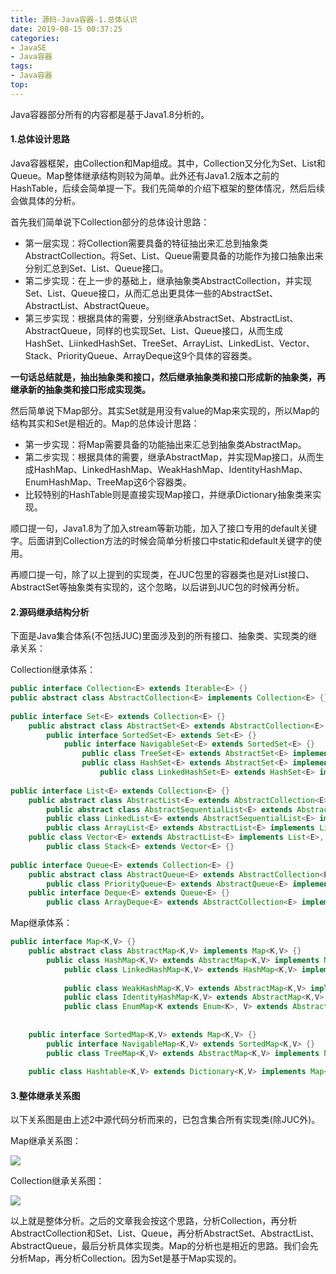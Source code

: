 ```yaml
---
title: 源码-Java容器-1.总体认识
date: 2019-08-15 00:37:25
categories:
- JavaSE
- Java容器
tags:
- Java容器
top:
---
```


Java容器部分所有的内容都是基于Java1.8分析的。

#### 1.总体设计思路

Java容器框架，由Collection和Map组成。其中，Collection又分化为Set、List和Queue。Map整体继承结构则较为简单。此外还有Java1.2版本之前的HashTable，后续会简单提一下。我们先简单的介绍下框架的整体情况，然后后续会做具体的分析。

首先我们简单说下Collection部分的总体设计思路：

* 第一层实现：将Collection需要具备的特征抽出来汇总到抽象类AbstractCollection。将Set、List、Queue需要具备的功能作为接口抽象出来分别汇总到Set、List、Queue接口。
* 第二步实现：在上一步的基础上，继承抽象类AbstractCollection，并实现Set、List、Queue接口，从而汇总出更具体一些的AbstractSet、AbstractList、AbstractQueue。
* 第三步实现：根据具体的需要，分别继承AbstractSet、AbstractList、AbstractQueue，同样的也实现Set、List、Queue接口，从而生成HashSet、LiinkedHashSet、TreeSet、ArrayList、LinkedList、Vector、Stack、PriorityQueue、ArrayDeque这9个具体的容器类。

**一句话总结就是，抽出抽象类和接口，然后继承抽象类和接口形成新的抽象类，再继承新的抽象类和接口形成实现类。**

然后简单说下Map部分。其实Set就是用没有value的Map来实现的，所以Map的结构其实和Set是相近的。Map的总体设计思路：

* 第一步实现：将Map需要具备的功能抽出来汇总到抽象类AbstractMap。
* 第二步实现：根据具体的需要，继承AbstractMap，并实现Map接口，从而生成HashMap、LinkedHashMap、WeakHashMap、IdentityHashMap、EnumHashMap、TreeMap这6个容器类。
* 比较特别的HashTable则是直接实现Map接口，并继承Dictionary抽象类来实现。

顺口提一句，Java1.8为了加入stream等新功能，加入了接口专用的default关键字。后面讲到Collection方法的时候会简单分析接口中static和default关键字的使用。

再顺口提一句，除了以上提到的实现类，在JUC包里的容器类也是对List<E>接口、AbstractSet等抽象类有实现的，这个忽略，以后讲到JUC包的时候再分析。

#### 2.源码继承结构分析

下面是Java集合体系(不包括JUC)里面涉及到的所有接口、抽象类、实现类的继承关系：

Collection继承体系：

```java
public interface Collection<E> extends Iterable<E> {}
public abstract class AbstractCollection<E> implements Collection<E> {}
		
public interface Set<E> extends Collection<E> {}
	public abstract class AbstractSet<E> extends AbstractCollection<E> implements Set<E> {}
		public interface SortedSet<E> extends Set<E> {}
			public interface NavigableSet<E> extends SortedSet<E> {}
				public class TreeSet<E> extends AbstractSet<E> implements NavigableSet<E>, Cloneable, java.io.Serializable
				public class HashSet<E> extends AbstractSet<E> implements Set<E>, Cloneable, java.io.Serializable
					public class LinkedHashSet<E> extends HashSet<E> implements Set<E>, Cloneable, java.io.Serializable {}
					
public interface List<E> extends Collection<E> {}
	public abstract class AbstractList<E> extends AbstractCollection<E> implements List<E>{}
		public abstract class AbstractSequentialList<E> extends AbstractList<E> {
		public class LinkedList<E> extends AbstractSequentialList<E> implements List<E>, Deque<E>, Cloneable, java.io.Serializable
		public class ArrayList<E> extends AbstractList<E> implements List<E>, RandomAccess, Cloneable, java.io.Serializable
	public class Vector<E> extends AbstractList<E> implements List<E>, RandomAccess, Cloneable, java.io.Serializable
		public class Stack<E> extends Vector<E> {}
		
public interface Queue<E> extends Collection<E> {}
	public abstract class AbstractQueue<E> extends AbstractCollection<E> implements Queue<E> {}
		public class PriorityQueue<E> extends AbstractQueue<E> implements java.io.Serializable {}
	public interface Deque<E> extends Queue<E> {}
		public class ArrayDeque<E> extends AbstractCollection<E> implements Deque<E>, Cloneable, Serializable {}
```

Map继承体系：

```java
public interface Map<K,V> {}
	public abstract class AbstractMap<K,V> implements Map<K,V> {}
		public class HashMap<K,V> extends AbstractMap<K,V> implements Map<K,V>, Cloneable, Serializable {}
			public class LinkedHashMap<K,V> extends HashMap<K,V> implements Map<K,V> {}
			
			public class WeakHashMap<K,V> extends AbstractMap<K,V> implements Map<K,V> {}
			public class IdentityHashMap<K,V> extends AbstractMap<K,V> implements Map<K,V>, java.io.Serializable, Cloneable {}
			public class EnumMap<K extends Enum<K>, V> extends AbstractMap<K, V> implements java.io.Serializable, Cloneable {}
			
			
	public interface SortedMap<K,V> extends Map<K,V> {}
		public interface NavigableMap<K,V> extends SortedMap<K,V> {}
		public class TreeMap<K,V> extends AbstractMap<K,V> implements NavigableMap<K,V>, Cloneable, java.io.Serializable {}
	
	public class Hashtable<K,V> extends Dictionary<K,V> implements Map<K,V>, Cloneable, java.io.Serializable {}
```

#### 3.整体继承关系图

以下关系图是由上述2中源代码分析而来的，已包含集合所有实现类(除JUC外)。

Map继承关系图：

![](https://md-images-1259736917.cos.ap-guangzhou.myqcloud.com/md-images/20190814181937.png)

Collection继承关系图：

![](https://md-images-1259736917.cos.ap-guangzhou.myqcloud.com/md-images/20190815003032.png)

以上就是整体分析。之后的文章我会按这个思路，分析Collection，再分析AbstractCollection和Set、List、Queue，再分析AbstractSet、AbstractList、AbstractQueue，最后分析具体实现类。Map的分析也是相近的思路。我们会先分析Map，再分析Collection。因为Set是基于Map实现的。